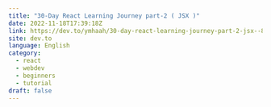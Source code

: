 ```yaml
---
title: "30-Day React Learning Journey part-2 ( JSX )"
date: 2022-11-18T17:39:18Z
link: https://dev.to/ymhaah/30-day-react-learning-journey-part-2-jsx--8hj?utm_medium=RSS&utm_source=news.12bit.vn
site: dev.to
language: English
category:
  - react
  - webdev
  - beginners
  - tutorial
draft: false
---
```

